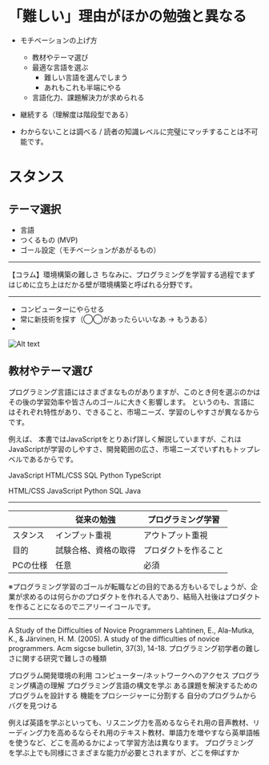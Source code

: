 # 「難しい」理由がほかの勉強と異なる
- モチベーションの上げ方
  - 教材やテーマ選び
  - 最適な言語を選ぶ
    - 難しい言語を選んでしまう
    - あれもこれも半端にやる
  - 言語化力、課題解決力が求められる
- 継続する（理解度は階段型である）

- わからないことは調べる / 読者の知識レベルに完璧にマッチすることは不可能です。


# スタンス
## テーマ選択
 - 言語
 - つくるもの (MVP)
 - ゴール設定（モチベーションがあがるもの）

---

【コラム】環境構築の難しさ
ちなみに、プログラミングを学習する過程でまずはじめに立ち上はだかる壁が環境構築と呼ばれる分野です。

---

- コンピューターにやらせる
- 常に新技術を探す（◯◯があったらいいなあ → もうある）
- 

![Alt text](<../Chapter 1.プログラミングの学び方/images/programming-skill-pilamid.png>)



## 教材やテーマ選び
プログラミング言語にはさまざまなものがありますが、このとき何を選ぶのかはその後の学習効率や皆さんのゴールに大きく影響します。
というのも、言語にはそれぞれ特性があり、できること、市場ニーズ、学習のしやすさが異なるからです。

例えば、
本書ではJavaScriptをとりあげ詳しく解説していますが、これはJavaScriptが学習のしやすさ、開発範囲の広さ、市場ニーズでいずれもトップレベルであるからです。

JavaScript
HTML/CSS
SQL
Python
TypeScript

HTML/CSS
JavaScript
Python
SQL
Java



---



| | 従来の勉強 | プログラミング学習 |
| --- | --- | --- |
| スタンス | インプット重視 | アウトプット重視 |
| 目的 | 試験合格、資格の取得 | プロダクトを作ること |
| PCの仕様 | 任意 | 必須 |


※プログラミング学習のゴールが転職などの目的である方もいるでしょうが、企業が求めるのは何らかのプロダクトを作れる人であり、結局入社後はプロダクトを作ることになるのでニアリーイコールです。

---

A Study of the Difficulties of Novice Programmers
Lahtinen, E., Ala-Mutka, K., & Järvinen, H. M. (2005). A study of the difficulties of novice programmers. Acm sigcse bulletin, 37(3), 14-18.
プログラミング初学者の難しさに関する研究で難しさの種類

プログラム開発環境の利用
コンピューター/ネットワークへのアクセス
プログラミング構造の理解
プログラミング言語の構文を学ぶ
ある課題を解決するためのプログラムを設計する
機能をプロシージャーに分割する
自分のプログラムからバグを見つける

例えば英語を学ぶといっても、リスニング力を高めるならそれ用の音声教材、リーディング力を高めるならそれ用のテキスト教材、単語力を増やすなら英単語帳を使うなど、どこを高めるかによって学習方法は異なります。
プログラミングを学ぶ上でも同様にさまざまな能力が必要とされますが、どこを伸ばすか